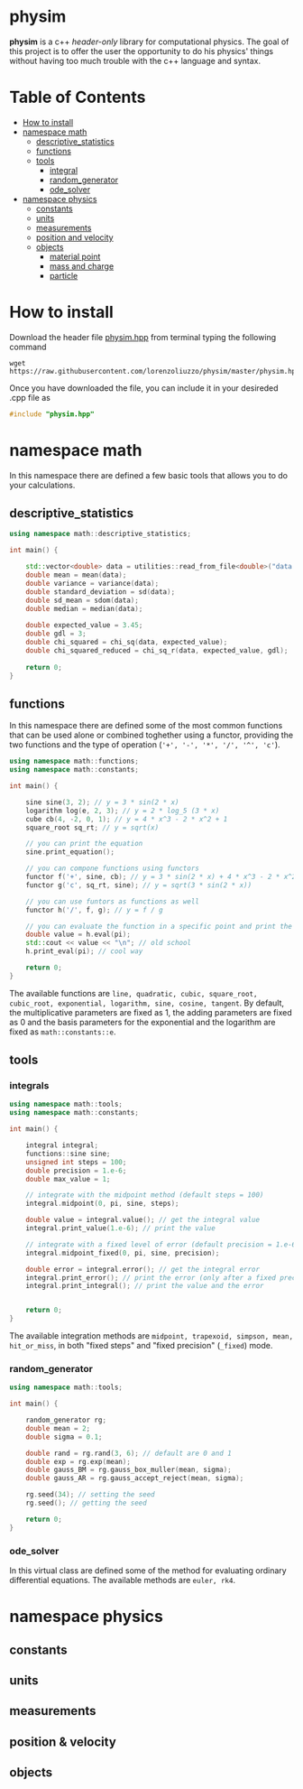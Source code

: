 # physim
**physim** is a c++ _header-only_ library for computational physics.
The goal of this project is to offer the user the opportunity to do his physics' things without having too much trouble with the c++ language and syntax. 


# Table of Contents
* [How to install](#how-to-install)
* [namespace math](#namespace-math)
    * [descriptive_statistics](#descriptive_statistics)
    * [functions](#functions)
    * [tools](#tools)
        * [integral](#integrals)
        * [random_generator](#random_generator)
        * [ode_solver](#ode_solver)
* [namespace physics](#namespace-physics)
    * [constants](#constants)
    * [units](#units)
    * [measurements](#measurements)
    * [position and velocity](#position-and-velocity)
    * [objects](#objects)
        * [material point](#material-point)
        * [mass and charge](#mass-and-charge)
        * [particle](#particle)

# How to install
Download the header file [physim.hpp](https://github.com/lorenzoliuzzo/physim/blob/e0432f73e1ba4ade984c00e8e4b08537f8b42e27/physim.hpp) from terminal typing the following command 
```
wget https://raw.githubusercontent.com/lorenzoliuzzo/physim/master/physim.hpp
``` 

Once you have downloaded the file, you can include it in your desireded .cpp file as 
``` c++
#include "physim.hpp"
```

# namespace math
In this namespace there are defined a few basic tools that allows you to do your calculations. 

## descriptive_statistics
``` c++
using namespace math::descriptive_statistics; 

int main() {

    std::vector<double> data = utilities::read_from_file<double>("data.dat"); 
    double mean = mean(data); 
    double variance = variance(data); 
    double standard_deviation = sd(data); 
    double sd_mean = sdom(data); 
    double median = median(data);
    
    double expected_value = 3.45; 
    double gdl = 3; 
    double chi_squared = chi_sq(data, expected_value);
    double chi_squared_reduced = chi_sq_r(data, expected_value, gdl);
    
    return 0; 
}
```

## functions
In this namespace there are defined some of the most common functions that can be used alone or combined toghether using a functor, providing the two functions and the type of operation (```'+', '-', '*', '/', '^', 'c'```). 
``` c++
using namespace math::functions; 
using namespace math::constants; 

int main() {

    sine sine(3, 2); // y = 3 * sin(2 * x)
    logarithm log(e, 2, 3); // y = 2 * log_5 (3 * x)
    cube cb(4, -2, 0, 1); // y = 4 * x^3 - 2 * x^2 + 1
    square_root sq_rt; // y = sqrt(x)

    // you can print the equation
    sine.print_equation(); 

    // you can compone functions using functors
    functor f('+', sine, cb); // y = 3 * sin(2 * x) + 4 * x^3 - 2 * x^2 + 1
    functor g('c', sq_rt, sine); // y = sqrt(3 * sin(2 * x))

    // you can use funtors as functions as well
    functor h('/', f, g); // y = f / g

    // you can evaluate the function in a specific point and print the value
    double value = h.eval(pi); 
    std::cout << value << "\n"; // old school
    h.print_eval(pi); // cool way

    return 0; 
}
```
The available functions are ```line, quadratic, cubic, square_root, cubic_root, exponential, logarithm, sine, cosine, tangent```. 
By default, the multiplicative parameters are fixed as 1, the adding parameters are fixed as 0 and the basis parameters for the exponential and the logarithm are fixed as ```math::constants::e```. 


## tools

### integrals
``` c++
using namespace math::tools; 
using namespace math::constants; 

int main() {

    integral integral; 
    functions::sine sine; 
    unsigned int steps = 100; 
    double precision = 1.e-6;
    double max_value = 1; 

    // integrate with the midpoint method (default steps = 100) 
    integral.midpoint(0, pi, sine, steps); 

    double value = integral.value(); // get the integral value
    integral.print_value(1.e-6); // print the value

    // integrate with a fixed level of error (default precision = 1.e-6)
    integral.midpoint_fixed(0, pi, sine, precision);

    double error = integral.error(); // get the integral error
    integral.print_error(); // print the error (only after a fixed precision method)
    integral.print_integral(); // print the value and the error


    return 0; 
}
```
The available integration methods are ```midpoint, trapexoid, simpson, mean,  hit_or_miss```, in both "fixed steps" and "fixed precision" (```_fixed```) mode.


### random_generator
``` c++
using namespace math::tools; 

int main() {

    random_generator rg; 
    double mean = 2; 
    double sigma = 0.1; 

    double rand = rg.rand(3, 6); // default are 0 and 1
    double exp = rg.exp(mean); 
    double gauss_BM = rg.gauss_box_muller(mean, sigma); 
    double gauss_AR = rg.gauss_accept_reject(mean, sigma); 

    rg.seed(34); // setting the seed
    rg.seed(); // getting the seed

    return 0; 
}
```

### ode_solver
In this virtual class are defined some of the method for evaluating ordinary differential equations. The available methods are ```euler, rk4```.


# namespace physics

## constants

## units

## measurements

## position & velocity

## objects

